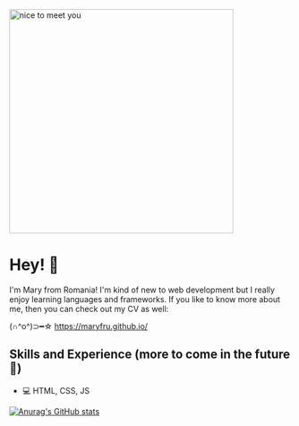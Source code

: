 <img alt="nice to meet you" width="400" src="https://user-images.githubusercontent.com/121255853/219863916-8c18b006-40aa-4341-b14c-ac21cdfbe72d.png"/>

# Hey! 👋
I'm Mary from Romania! I'm kind of new to web development 
but I really enjoy learning languages and frameworks. 
If you like to know more about me, then you can check out my CV as well:

(∩^o^)⊃━☆   https://maryfru.github.io/  

## Skills and Experience (more to come in the future 🙈)
* 💻 HTML, CSS, JS

[![Anurag's GitHub stats](https://github-readme-stats.vercel.app/api?username=maryfru)](https://github.com/anuraghazra/github-readme-stats)
